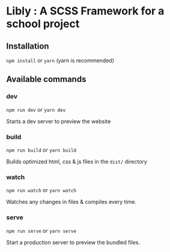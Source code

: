 # Libly : A SCSS Framework for a school project

## Installation

`npm install` or `yarn` (yarn is recommended)

## Available commands

### dev

`npm run dev` or `yarn dev`

Starts a dev server to preview the website

### build

`npm run build` or `yarn build`

Builds optimized html, css & js files in the `dist/` directory

### watch

`npm run watch` or `yarn watch`

Watches any changes in files & compiles every time.

### serve

`npm run serve` or `yarn serve`

Start a production server to preview the bundled files.
